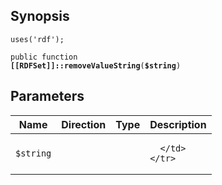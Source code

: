 ## Synopsis

<code>uses('rdf');</code>

<code>public function <b>[[RDFSet]]::removeValueString</b>(<b>$string</b>)</code>

## Parameters

<table>
  <thead>
    <tr>
      <th>Name</th>
      <th>Direction</th>
      <th>Type</th>
      <th>Description</th>
    </tr>
  </thead>
  <tbody>
    <tr>
      <td><code>$string</code>
      <td><i></i></td>
      <td></td>
      <td>

      </td>
    </tr>
  </tbody>
</table>

